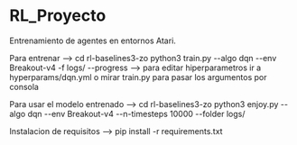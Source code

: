 # RL_Proyecto

Entrenamiento de agentes en entornos Atari.

Para entrenar --> cd rl-baselines3-zo
		  python3 train.py --algo dqn --env Breakout-v4  -f logs/ --progress 
		  	--> para editar hiperparametros ir a hyperparams/dqn.yml o mirar train.py para pasar los argumentos por consola

Para usar el modelo entrenado --> cd rl-baselines3-zo
				  python3 enjoy.py  --algo dqn  --env Breakout-v4 --n-timesteps 10000  --folder logs/



Instalacion de requisitos --> pip install -r requirements.txt
